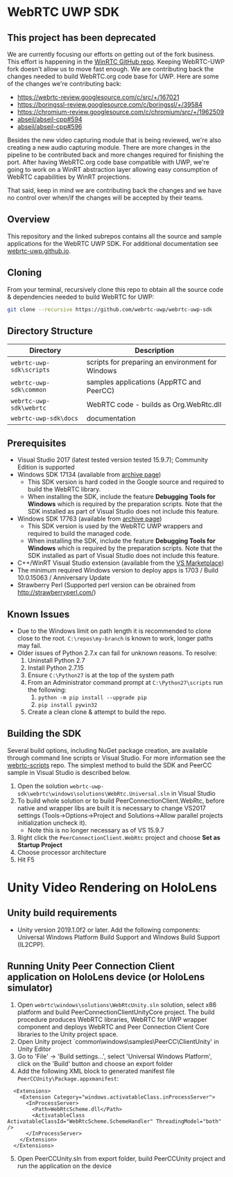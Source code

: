 # WebRTC UWP SDK

## This project has been deprecated

We are currently focusing our efforts on getting out of the fork business. This effort is happening in the [WinRTC GitHub repo](https://github.com/microsoft/winrtc). Keeping WebRTC-UWP fork doesn't allow us to move fast enough. We are contributing back the changes needed to build WebRTC.org code base for UWP. Here are some of the changes we're contributing back:

- https://webrtc-review.googlesource.com/c/src/+/167021
- https://boringssl-review.googlesource.com/c/boringssl/+/39584
- https://chromium-review.googlesource.com/c/chromium/src/+/1962509
- [abseil/abseil-cpp#594](https://github.com/abseil/abseil-cpp/pull/594)
- [abseil/abseil-cpp#596](https://github.com/abseil/abseil-cpp/pull/596)

Besides the new video capturing module that is being reviewed, we're also creating a new audio capturing module. There are more changes in the pipeline to be contributed back and more changes required for finishing the port. After having WebRTC.org code base compatible with UWP, we're going to work on a WinRT abstraction layer allowing easy consumption of WebRTC capabilities by WinRT projections.

That said, keep in mind we are contributing back the changes and we have no control over when/if the changes will be accepted by their teams.

## Overview

This repository and the linked subrepos contains all the source and sample applications for the WebRTC UWP SDK.  For additional documentation see [webrtc-uwp.github.io](https://webrtc-uwp.github.io/).

## Cloning

From your terminal, recursively clone this repo to obtain all the source code & dependencies needed to build WebRTC for UWP:

```bash
git clone --recursive https://github.com/webrtc-uwp/webrtc-uwp-sdk
```

## Directory Structure

| Directory                | Description                                      |
| ------------------------ | ------------------------------------------------ |
| `webrtc-uwp-sdk\scripts` | scripts for preparing an environment for Windows |
| `webrtc-uwp-sdk\common`  | samples applications (AppRTC and PeerCC)         |
| `webrtc-uwp-sdk\webrtc`  | WebRTC code - builds as Org.WebRtc.dll           |
| `webrtc-uwp-sdk\docs`    | documentation                                    |

## Prerequisites

- Visual Studio 2017 (latest tested version tested 15.9.7); Community Edition is supported
- Windows SDK 17134 (available from [archive page](https://developer.microsoft.com/en-us/windows/downloads/sdk-archive))
  - This SDK version is hard coded in the Google source and required to build the WebRTC library.
  - When installing the SDK, include the feature **Debugging Tools for Windows** which is required by the preparation scripts. Note that the SDK installed as part of Visual Studio does not include this feature.
- Windows SDK 17763 (available from [archive page](https://developer.microsoft.com/en-us/windows/downloads/sdk-archive))
  - This SDK version is used by the WebRTC UWP wrappers and required to build the managed code.
  - When installing the SDK, include the feature **Debugging Tools for Windows** which is required by the preparation scripts. Note that the SDK installed as part of Visual Studio does not include this feature.
- C++/WinRT Visual Studio extension (available from the [VS Marketplace](https://marketplace.visualstudio.com/items?itemName=CppWinRTTeam.cppwinrt101804264))
- The minimum required Windows version to deploy apps is 1703 / Build 10.0.15063 / Anniversary Update
- Strawberry Perl (Supported perl version can be obrained from http://strawberryperl.com/)

## Known Issues

- Due to the Windows limit on path length it is recommended to clone close to the root.  `C:\repos\my-branch` is known to work, longer paths may fail.
- Older issues of Python 2.7.x can fail for unknown reasons.  To resolve:
  1. Uninstall Python 2.7
  2. Install Python 2.7.15
  3. Ensure `C:\Python27` is at the top of the system path
  4. From an Administrator command prompt at `C:\Python27\scripts` run the following:
     1. `python -m pip install --upgrade pip`
     2. `pip install pywin32`
  5. Create a clean clone & attempt to build the repo.

## Building the SDK

Several build options, including NuGet package creation, are available through command line scripts or Visual Studio.  For more information see the [webrtc-scripts](https://github.com/webrtc-uwp/webrtc-scripts) repo.  The simplest method to build the SDK and PeerCC sample in Visual Studio is described below.

1. Open the solution `webrtc-uwp-sdk\webrtc\windows\solutions\WebRtc.Universal.sln` in Visual Studio
2. To build whole solution or to build PeerConnectionClient.WebRtc, before native and wrapper libs are built it is necessary to change VS2017 settings (Tools->Options->Project and Solutions->Allow parallel projects initialization uncheck it).
    - Note this is no longer necessary as of VS 15.9.7
3. Right click the `PeerConnectionClient.WebRtc` project and choose **Set as Startup Project**
4. Choose processor architecture
5. Hit F5

# Unity Video Rendering on HoloLens

## Unity build requirements

* Unity version 2019.1.0f2 or later. Add the following components: Universal Windows Platform Build Support and Windows Build Support (IL2CPP).

## Running Unity Peer Connection Client application on HoloLens device (or HoloLens simulator) 

1. Open `webrtc\windows\solutions\WebRtcUnity.sln` solution, select x86 platform and build PeerConnectionClientUnityCore project. The build procedure produces WebRTC libraries, WebRTC for UWP wrapper component and deploys WebRTC and Peer Connection Client Core libraries to the Unity project space.
2. Open Unity project `common\windows\samples\PeerCC\ClientUnity' in Unity Editor
3. Go to 'File' -> 'Build settings...', select 'Universal Windows Platform', click on the 'Build' button and choose an export folder
4. Add the following XML block to generated manifest file `PeerCCUnity\Package.appxmanifest`:
```
  <Extensions>
    <Extension Category="windows.activatableClass.inProcessServer">
      <InProcessServer>
        <Path>WebRtcScheme.dll</Path>
        <ActivatableClass ActivatableClassId="WebRtcScheme.SchemeHandler" ThreadingModel="both" />
      </InProcessServer>
    </Extension>
  </Extensions>
```
5. Open PeerCCUnity.sln from export folder, build PeerCCUnity project and run the application on the device 
